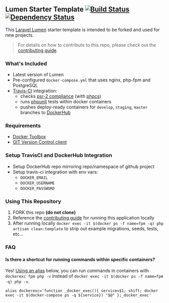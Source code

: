 ## Lumen Starter Template [![Build Status](https://travis-ci.org/realpage/lumen-starter.svg?branch=master)](https://travis-ci.org/realpage/lumen) [![Dependency Status](https://www.versioneye.com/user/projects/5711482afcd19a00415b180c/badge.svg?style=flat)](https://www.versioneye.com/user/projects/5711482afcd19a00415b180c)

This [Laravel Lumen](https://lumen.laravel.com) starter template is intended to be forked and used for new projects.

> For details on how to contribute to this repo, please check out the [contributing guide](https://github.com/realpage/lumen-starter/blob/master/CONTRIBUTING.md).

### What's Included

 * Latest version of Lumen
 * Pre-configured `docker-compose.yml` that uses nginx, php-fpm and PostgreSQL
 * [Travis-CI](https://travis-ci.org) integration:
    * checks [psr-2 compliance](https://github.com/php-fig/fig-standards/blob/master/accepted/PSR-2-coding-style-guide.md) (with [phpcs](https://github.com/squizlabs/PHP_CodeSniffer))
    * runs [phpunit](https://phpunit.de/) tests within docker containers
    * pushes deploy-ready containers for `develop`, `staging`, `master` branches to [DockerHub](http://hub.docker.com)

### Requirements

* [Docker Toolbox](https://www.docker.com/products/docker-toolbox)
* [GIT Version Control client](https://git-scm.com/)

### Setup TravisCI and DockerHub Integration
 * Setup DockerHub repo mirroring repo/namespace of github project
 * Setup travis-ci integration with env vars:
    * `DOCKER_EMAIL`
    * `DOCKER_USERNAME`
    * `DOCKER_PASSWORD`

### Using This Repository

1. FORK this repo **(do not clone)**
2. Reference the [contributing guide](https://github.com/realpage/lumen/blob/master/CONTRIBUTING.md) for running this application locally
3. After running locally `docker exec -it $(docker ps -f name=fpm -q) php artisan clean:template` to strip out example migrations, seeds, tests, etc...

### FAQ

#### Is there a shortcut for running commands within specific containers?

Yes!  [Using an alias](http://askubuntu.com/a/17537/132639) below, you can run commands in containers with `dockerexc fpm php -v` instead of `docker exec -it $(docker ps -f name=fpm -q) php -v`.

```
alias dockerexc='function _docker_exec(){ service=$1; shift; docker exec -it $(docker-compose ps -q ${service}) "$@" };_docker_exec'
```
